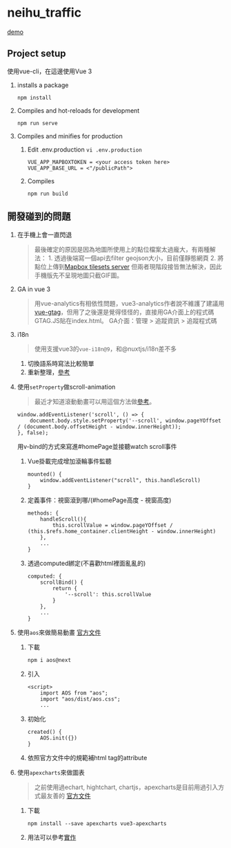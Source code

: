 # neihu_traffic
[demo](https://ingridkao.github.io/neihu_traffic/)


## Project setup
使用vue-cli，在這邊使用Vue 3

1.  installs a package
    ```
    npm install
    ```

2. Compiles and hot-reloads for development
    ```
    npm run serve
    ```

3. Compiles and minifies for production
    1. Edit .env.production
    `vi .env.production`
        ```
        VUE_APP_MAPBOXTOKEN = <your access token here>
        VUE_APP_BASE_URL = <"/publicPath">
        ```
    2. Compiles
        ```
        npm run build
        ```

## 開發碰到的問題
1. 在手機上會一直閃退
    > 最後確定的原因是因為地圖所使用上的點位檔案太過龐大，有兩種解法：
        1.  透過後端寫一個api去filter geojson大小，目前僅靜態網頁
        2. 將點位上傳到[Mapbox tilesets server](https://studio.mapbox.com/tilesets)
        但兩者現階段接皆無法解決，因此手機版先不呈現地圖只截GIF圖。


2. GA in vue 3
    > 用vue-analytics有相依性問題，vue3-analytics作者說不維護了建議用[vue-gtag](https://matteo-gabriele.gitbook.io/vue-gtag/)，但用了之後還是覺得怪怪的，直接用GA介面上的程式碼GTAG.JS貼在index.html。
    > GA介面：管理 > 追蹤資訊 > 追蹤程式碼



3. i18n
    > 使用支援vue3的`vue-i18n@9`，和@nuxtjs/i18n差不多
    1. 切換語系時寫法比較簡單
    2. 重新整理，[參考](https://ithelp.ithome.com.tw/articles/10262689?sc=iThelpR)



4. 使用`setProperty`做scroll-animation
    > 最近才知道滾動動畫可以用這個方法做[參考](https://css-tricks.com/books/greatest-css-tricks/scroll-animation/)。
    ```
    window.addEventListener('scroll', () => {
        document.body.style.setProperty('--scroll', window.pageYOffset / (document.body.offsetHeight - window.innerHeight));
    }, false);
    ```

    用v-bind的方式來寫進#homePage並接聽watch scroll事件
    1. Vue掛載完成增加滾輪事件監聽
        ```
        mounted() {
            window.addEventListener("scroll", this.handleScroll)
        }
        ```
    2. 定義事件：視窗滾到哪/(#homePage高度 - 視窗高度)
        ```
        methods: {
            handleScroll(){
                this.scrollValue = window.pageYOffset / (this.$refs.home_container.clientHeight - window.innerHeight)
            },
            ...
        }
        ```
    3. 透過computed綁定(不喜歡html裡面亂亂的)
        ```
        computed: {
            scrollBind() {
                return {
                    '--scroll': this.scrollValue
                }
            },
            ...
        }
        ```



5. 使用`aos`來做簡易動畫
    [官方文件](https://michalsnik.github.io/aos/)
    1. 下載
        ```
        npm i aos@next
        ```
    2. 引入
        ```
        <script>
            import AOS from "aos";
            import "aos/dist/aos.css";
            ...
        ```
    3. 初始化
        ```
        created() {
            AOS.init({})
        }
        ```
    4. 依照官方文件中的規範補html tag的attribute



6. 使用`apexcharts`來做圖表
    > 之前使用過echart, hightchart, chartjs，apexcharts是目前用過引入方式最友善的
    [官方文件](https://apexcharts.com/docs/vue-charts/)
    1. 下載
        ```
        npm install --save apexcharts vue3-apexcharts
        ```
    2. 用法可以參考[實作](https://github.com/ingridkao/neihu_traffic/blob/main/src/components/charts/ColumnBasic.vue)